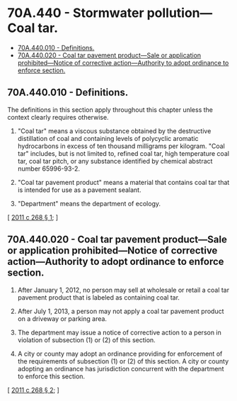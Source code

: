 # 70A.440 - Stormwater pollution—Coal tar.
* [70A.440.010 - Definitions.](#70a440010---definitions)
* [70A.440.020 - Coal tar pavement product—Sale or application prohibited—Notice of corrective action—Authority to adopt ordinance to enforce section.](#70a440020---coal-tar-pavement-productsale-or-application-prohibitednotice-of-corrective-actionauthority-to-adopt-ordinance-to-enforce-section)
## 70A.440.010 - Definitions.
The definitions in this section apply throughout this chapter unless the context clearly requires otherwise.

1. "Coal tar" means a viscous substance obtained by the destructive distillation of coal and containing levels of polycyclic aromatic hydrocarbons in excess of ten thousand milligrams per kilogram. "Coal tar" includes, but is not limited to, refined coal tar, high temperature coal tar, coal tar pitch, or any substance identified by chemical abstract number 65996-93-2.

2. "Coal tar pavement product" means a material that contains coal tar that is intended for use as a pavement sealant.

3. "Department" means the department of ecology.

\[ [2011 c 268 § 1](http://lawfilesext.leg.wa.gov/biennium/2011-12/Pdf/Bills/Session%20Laws/House/1721-S.SL.pdf?cite=2011%20c%20268%20§%201); \]

## 70A.440.020 - Coal tar pavement product—Sale or application prohibited—Notice of corrective action—Authority to adopt ordinance to enforce section.
1. After January 1, 2012, no person may sell at wholesale or retail a coal tar pavement product that is labeled as containing coal tar.

2. After July 1, 2013, a person may not apply a coal tar pavement product on a driveway or parking area.

3. The department may issue a notice of corrective action to a person in violation of subsection (1) or (2) of this section.

4. A city or county may adopt an ordinance providing for enforcement of the requirements of subsection (1) or (2) of this section. A city or county adopting an ordinance has jurisdiction concurrent with the department to enforce this section.

\[ [2011 c 268 § 2](http://lawfilesext.leg.wa.gov/biennium/2011-12/Pdf/Bills/Session%20Laws/House/1721-S.SL.pdf?cite=2011%20c%20268%20§%202); \]

